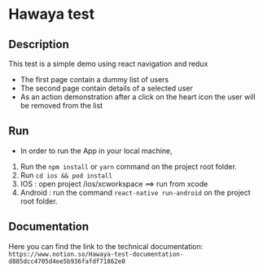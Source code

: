 # Hawaya test

[//]: <> (General description.)
## Description
This test is a simple demo using react navigation and redux
- The first page contain a dummy list of users
- The second page  contain details of a selected user
- As an action demonstration after a click on the heart icon the user will be removed from the list

## Run
- In order to run the App in your local machine,
 1. Run the `npm install` or `yarn` command on the project root folder.
 2. Run `cd ios && pod install`
 2. IOS : open project /ios/xcworkspace ==> run from xcode
 3. Android : run the command `react-native run-android` on the project root folder.

## Documentation
Here you can find the link to the technical documentation: `https://www.notion.so/Hawaya-test-documentation-d885dcc4705d4ee5b936fafdf71862e0`
